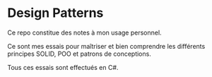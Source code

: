 # Design Patterns

Ce repo constitue des notes à mon usage personnel.

Ce sont mes essais pour maîtriser et bien comprendre les différents principes SOLID, POO et patrons de conceptions.

Tous ces essais sont effectués en C#.
